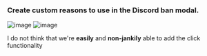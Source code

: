 ### Create custom reasons to use in the Discord ban modal.

![image](https://github.com/Vendicated/Vencord/assets/119569726/d0c1bd70-00b1-4786-a2f7-7db809f15ab0)
![image](https://github.com/Vendicated/Vencord/assets/119569726/411411f6-f2b7-4747-b6e7-4615116dcf22)

I do not think that we're **easily** and **non-jankily** able to add the click functionality
